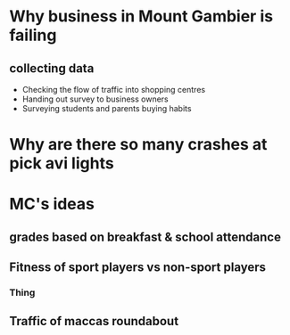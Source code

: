 Why business in Mount Gambier is failing
========================================

collecting data
---------------

-   Checking the flow of traffic into shopping centres
-   Handing out survey to business owners
-   Surveying students and parents buying habits

Why are there so many crashes at pick avi lights
================================================

MC\'s ideas
===========

grades based on breakfast & school attendance
---------------------------------------------

Fitness of sport players vs non-sport players
---------------------------------------------

### Thing

Traffic of maccas roundabout
----------------------------
